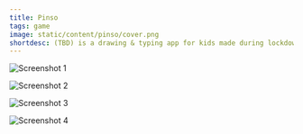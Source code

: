 ```yaml
---
title: Pinso
tags: game
image: static/content/pinso/cover.png
shortdesc: (TBD) is a drawing & typing app for kids made during lockdown, still WIP.
---
```


![Screenshot 1](../_site/static/content/pinso/screen1.png)

![Screenshot 2](../_site/static/content/pinso/screen2.png)

![Screenshot 3](../_site/static/content/pinso/screen3.png)

![Screenshot 4](../_site/static/content/pinso/screen4.png)